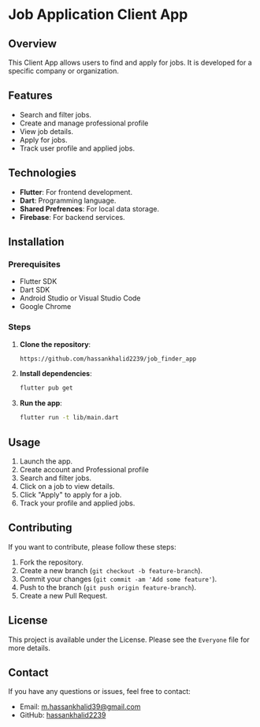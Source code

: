 # Job Application Client App

## Overview
This Client App allows users to find and apply for jobs. It is developed for a specific company or organization.

## Features
- Search and filter jobs.
- Create and manage professional profile
- View job details.
- Apply for jobs.
- Track user profile and applied jobs.

## Technologies
- **Flutter**: For frontend development.
- **Dart**: Programming language.
- **Shared Prefrences**: For local data storage.
- **Firebase**: For backend services.

## Installation

### Prerequisites
- Flutter SDK
- Dart SDK
- Android Studio or Visual Studio Code
- Google Chrome

### Steps
1. **Clone the repository**:
    ```sh
    https://github.com/hassankhalid2239/job_finder_app
    ```

2. **Install dependencies**:
    ```sh
    flutter pub get
    ```

3. **Run the app**:
    ```sh
    flutter run -t lib/main.dart
    ```

## Usage
1. Launch the app.
2. Create account and Professional profile
3. Search and filter jobs.
4. Click on a job to view details.
5. Click "Apply" to apply for a job.
6. Track your profile and applied jobs.

## Contributing
If you want to contribute, please follow these steps:
1. Fork the repository.
2. Create a new branch (`git checkout -b feature-branch`).
3. Commit your changes (`git commit -am 'Add some feature'`).
4. Push to the branch (`git push origin feature-branch`).
5. Create a new Pull Request.

## License
This project is available under the License. Please see the `Everyone` file for more details.

## Contact
If you have any questions or issues, feel free to contact:
- Email: m.hassankhalid39@gmail.com
- GitHub: [hassankhalid2239](https://github.com/hassankhalid2239)
